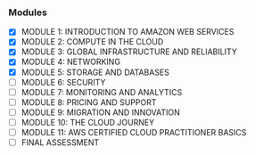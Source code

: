### Modules

- [x] MODULE 1: INTRODUCTION TO AMAZON WEB SERVICES
- [x] MODULE 2: COMPUTE IN THE CLOUD
- [x] MODULE 3: GLOBAL INFRASTRUCTURE AND RELIABILITY
- [x] MODULE 4: NETWORKING
- [x] MODULE 5: STORAGE AND DATABASES
- [ ] MODULE 6: SECURITY
- [ ] MODULE 7: MONITORING AND ANALYTICS
- [ ] MODULE 8: PRICING AND SUPPORT
- [ ] MODULE 9: MIGRATION AND INNOVATION
- [ ] MODULE 10: THE CLOUD JOURNEY
- [ ] MODULE 11: AWS CERTIFIED CLOUD PRACTITIONER BASICS
- [ ] FINAL ASSESSMENT
